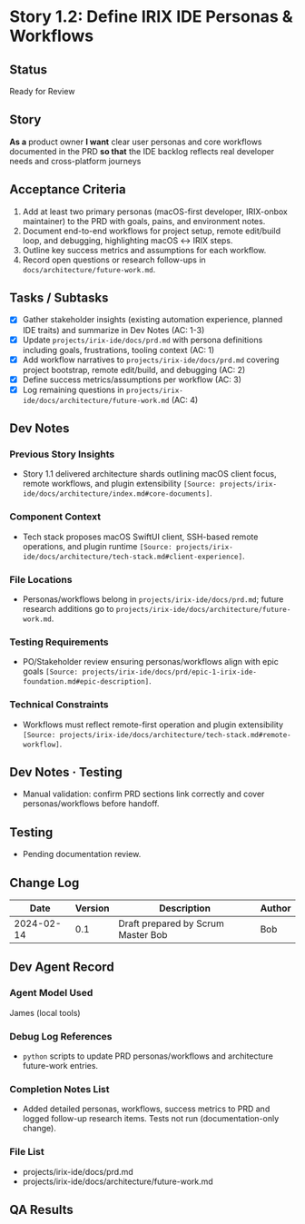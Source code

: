 # Story 1.2: Define IRIX IDE Personas & Workflows

## Status
Ready for Review

## Story
**As a** product owner
**I want** clear user personas and core workflows documented in the PRD
**so that** the IDE backlog reflects real developer needs and cross-platform journeys

## Acceptance Criteria
1. Add at least two primary personas (macOS-first developer, IRIX-onbox maintainer) to the PRD with goals, pains, and environment notes.
2. Document end-to-end workflows for project setup, remote edit/build loop, and debugging, highlighting macOS ↔ IRIX steps.
3. Outline key success metrics and assumptions for each workflow.
4. Record open questions or research follow-ups in `docs/architecture/future-work.md`.

## Tasks / Subtasks
- [x] Gather stakeholder insights (existing automation experience, planned IDE traits) and summarize in Dev Notes (AC: 1-3)
- [x] Update `projects/irix-ide/docs/prd.md` with persona definitions including goals, frustrations, tooling context (AC: 1)
- [x] Add workflow narratives to `projects/irix-ide/docs/prd.md` covering project bootstrap, remote edit/build, and debugging (AC: 2)
- [x] Define success metrics/assumptions per workflow (AC: 3)
- [x] Log remaining questions in `projects/irix-ide/docs/architecture/future-work.md` (AC: 4)

## Dev Notes
### Previous Story Insights
- Story 1.1 delivered architecture shards outlining macOS client focus, remote workflows, and plugin extensibility `[Source: projects/irix-ide/docs/architecture/index.md#core-documents]`.

### Component Context
- Tech stack proposes macOS SwiftUI client, SSH-based remote operations, and plugin runtime `[Source: projects/irix-ide/docs/architecture/tech-stack.md#client-experience]`.

### File Locations
- Personas/workflows belong in `projects/irix-ide/docs/prd.md`; future research additions go to `projects/irix-ide/docs/architecture/future-work.md`.

### Testing Requirements
- PO/Stakeholder review ensuring personas/workflows align with epic goals `[Source: projects/irix-ide/docs/prd/epic-1-irix-ide-foundation.md#epic-description]`.

### Technical Constraints
- Workflows must reflect remote-first operation and plugin extensibility `[Source: projects/irix-ide/docs/architecture/tech-stack.md#remote-workflow]`.

## Dev Notes · Testing
- Manual validation: confirm PRD sections link correctly and cover personas/workflows before handoff.

## Testing
- Pending documentation review.

## Change Log
| Date       | Version | Description                               | Author |
|------------|---------|-------------------------------------------|--------|
| 2024-02-14 | 0.1     | Draft prepared by Scrum Master Bob        | Bob    |

## Dev Agent Record
### Agent Model Used
James (local tools)

### Debug Log References
- `python` scripts to update PRD personas/workflows and architecture future-work entries.

### Completion Notes List
- Added detailed personas, workflows, success metrics to PRD and logged follow-up research items. Tests not run (documentation-only change).

### File List
- projects/irix-ide/docs/prd.md
- projects/irix-ide/docs/architecture/future-work.md


## QA Results
